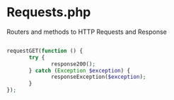 # Requests.php
Routers and methods to HTTP Requests and Response

```php

requestGET(function () {
       try {
              response200();
       } catch (Exception $exception) {
              responseException($exception);
       }
});


```

